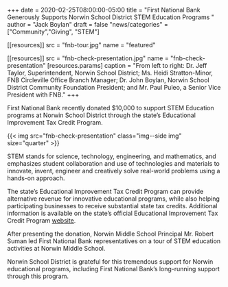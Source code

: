 +++
date = 2020-02-25T08:00:00-05:00
title = "First National Bank Generously Supports Norwin School District STEM Education Programs "
author = "Jack Boylan"
draft = false
"news/categories" = ["Community","Giving", "STEM"]

[[resources]]
  src  = "fnb-tour.jpg"
  name = "featured"
  
[[resources]]
  src = "fnb-check-presentation.jpg"
  name = "fnb-check-presentation"
  [resources.params]
    caption = "From left to right: Dr. Jeff Taylor, Superintendent, Norwin School District; Ms. Heidi Stratton-Minor, FNB Circleville Office Branch Manager; Dr. John Boylan, Norwin School District Community Foundation President; and Mr. Paul Puleo, a Senior Vice President with FNB."
+++

First National Bank recently donated $10,000 to support STEM Education programs at Norwin School District through the state’s Educational Improvement Tax Credit Program.<!--more-->

{{< img src="fnb-check-presentation" class="img--side img" size="quarter" >}}

STEM stands for science, technology, engineering, and mathematics, and emphasizes student collaboration and use of technologies and materials to innovate, invent, engineer and creatively solve real-world problems using a hands-on approach. 

The state’s Educational Improvement Tax Credit Program can provide alternative revenue for innovative educational programs, while also helping participating businesses to receive substantial state tax credits. Additional information is available on the state’s official Educational Improvement Tax Credit Program [website](https://dced.pa.gov/programs/educational-improvement-tax-credit-program-eitc/).  

After presenting the donation, Norwin Middle School Principal Mr. Robert Suman led First National Bank representatives on a tour of STEM education activities at Norwin Middle School. 

Norwin School District is grateful for this tremendous support for Norwin educational programs, including First National Bank’s long-running support through this program.
